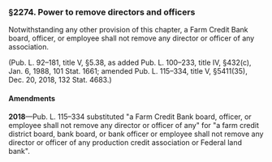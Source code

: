 ### §2274. Power to remove directors and officers ###

Notwithstanding any other provision of this chapter, a Farm Credit Bank board, officer, or employee shall not remove any director or officer of any association.

(Pub. L. 92–181, title V, §5.38, as added Pub. L. 100–233, title IV, §432(c), Jan. 6, 1988, 101 Stat. 1661; amended Pub. L. 115–334, title V, §5411(35), Dec. 20, 2018, 132 Stat. 4683.)

#### Amendments ####

**2018**—Pub. L. 115–334 substituted "a Farm Credit Bank board, officer, or employee shall not remove any director or officer of any" for "a farm credit district board, bank board, or bank officer or employee shall not remove any director or officer of any production credit association or Federal land bank".